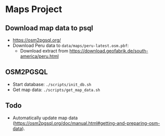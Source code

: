 # Maps Project

## Download map data to psql
- https://osm2pgsql.org/
- Download Peru data to `data/maps/peru-latest.osm.pbf`:
  - Download extract from https://download.geofabrik.de/south-america/peru.html

## OSM2PGSQL
- Start database: `./scripts/init_db.sh`
- Get map data: `./scripts/get_map_data.sh`

## Todo
- Automatically update map data (https://osm2pgsql.org/doc/manual.html#getting-and-preparing-osm-data).
